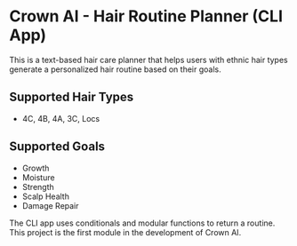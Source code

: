 # Crown AI - Hair Routine Planner (CLI App)

This is a text-based hair care planner that helps users with ethnic hair types generate a personalized hair routine based on their goals.

## Supported Hair Types
- 4C, 4B, 4A, 3C, Locs

## Supported Goals
- Growth
- Moisture
- Strength
- Scalp Health
- Damage Repair

The CLI app uses conditionals and modular functions to return a routine. This project is the first module in the development of Crown AI.
